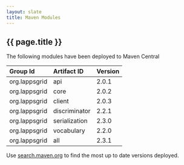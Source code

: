 ```yaml
---
layout: slate
title: Maven Modules
---
```


## {{ page.title }}

The following modules have been deployed to Maven Central

| Group Id | Artifact ID | Version |
|:---------|:------------|:--------|
| org.lappsgrid | api | 2.0.1 |
| org.lappsgrid | core | 2.0.2 |
| org.lappsgrid | client | 2.0.3 |
| org.lappsgrid | discriminator | 2.2.1 |
| org.lappsgrid | serialization | 2.3.0 |
| org.lappsgrid | vocabulary | 2.2.0 |
| org.lappsgrid | all | 2.3.1 |

Use [search.maven.org](https://search.maven.org/#search|ga|1|lappsgrid) to find the most
up to date versions deployed.
